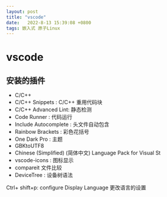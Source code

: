 ```yaml
---
layout: post
title: "vscode" 
date:   2022-8-13 15:39:08 +0800
tags: 嵌入式 原子Linux     
---
```


# vscode

## 安装的插件

+   C/C++
+   C/C++ Snippets   : C/C++ 重用代码块
+   C/C++ Advanced Lint: 静态检测 
+   Code Runner : 代码运行
+   Include Autocomplete : 头文件自动包含
+   Rainbow Brackets : 彩色花括号
+   One Dark Pro : 主题
+   GBKtoUTF8
+   Chinese (Simplified) (简体中文) Language Pack for Visual St
+   vscode-icons : 图标显示
+   compareit 文件比较
+   DeviceTree : 设备树语法

Ctrl+ shift+p: configure Display Language 更改语言的设置



